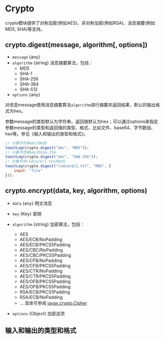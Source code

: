 # Crypto

crypto模块提供了对称加密(例如AES)、非对称加密(例如RSA)、消息摘要(例如MD5, SHA)等支持。

## crypto.digest(message, algorithm[, options])
* `message` {any}
* `algorithm` {string} 消息摘要算法，包括：
    * MD5
    * SHA-1
    * SHA-256
    * SHA-384
    * SHA-512
* `options` {any}

对信息message使用消息摘要算法`algorithm`进行摘要并返回结果，默认的输出格式为hex。

参数message的类型默认为字符串，返回值默认为hex；可以通过options来指定参数message的类型和返回值的类型、格式，比如文件、base64、字节数组、hex等。参见《输入和输出的类型和格式》。

```javascript
// 计算字符串abc的md5
toastLog(crypto.digest("abc", "MD5"));
// 计算字符串abc的sha-256
toastLog(crypto.digest("abc", "SHA-256"));
// 计算文件/sdcard/1.txt的md5
toastLog(crypto.digest("/sdcard/1.txt", "MD5", {
    input: "file"
}));
```

## crypto.encrypt(data, key, algorithm, options)
* `data` {any} 明文消息
* `key` {Key} 密钥
* `algorithm` {string} 加密算法，包括：
    * AES
    * AES/ECB/NoPadding
    * AES/ECB/PKCS5Padding
    * AES/CBC/NoPadding
    * AES/CBC/PKCS5Padding
    * AES/CFB/NoPadding
    * AES/CFB/PKCS5Padding
    * AES/CTR/NoPadding
    * AES/CTR/PKCS5Padding
    * AES/OFB/PKCS5Padding
    * AES/OFB/PKCS5Padding
    * RSA/ECB/PKCS1Padding
    * RSA/ECB/NoPadding
    * ...
    具体可参阅 [javax.crypto.Cipher](https://developer.android.com/reference/javax/crypto/Cipher)

* `options` {Object} 加密选项

## 输入和输出的类型和格式


